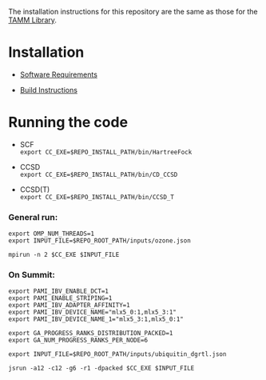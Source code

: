 
The installation instructions for this repository are the same as those for the [TAMM Library](https://github.com/NWChemEx-Project/TAMM).

Installation
=============
- [Software Requirements](https://github.com/NWChemEx-Project/TAMM/blob/main/docs/prerequisites.md)

- [Build Instructions](https://github.com/NWChemEx-Project/TAMM/blob/main/docs/install.md)


Running the code
=====================
- SCF  
`export CC_EXE=$REPO_INSTALL_PATH/bin/HartreeFock`  

- CCSD  
`export CC_EXE=$REPO_INSTALL_PATH/bin/CD_CCSD`  

- CCSD(T)   
`export CC_EXE=$REPO_INSTALL_PATH/bin/CCSD_T`

### General run:
```
export OMP_NUM_THREADS=1
export INPUT_FILE=$REPO_ROOT_PATH/inputs/ozone.json

mpirun -n 2 $CC_EXE $INPUT_FILE
```

### On Summit:
```
export PAMI_IBV_ENABLE_DCT=1
export PAMI_ENABLE_STRIPING=1
export PAMI_IBV_ADAPTER_AFFINITY=1
export PAMI_IBV_DEVICE_NAME="mlx5_0:1,mlx5_3:1"
export PAMI_IBV_DEVICE_NAME_1="mlx5_3:1,mlx5_0:1"

export GA_PROGRESS_RANKS_DISTRIBUTION_PACKED=1
export GA_NUM_PROGRESS_RANKS_PER_NODE=6

export INPUT_FILE=$REPO_ROOT_PATH/inputs/ubiquitin_dgrtl.json

jsrun -a12 -c12 -g6 -r1 -dpacked $CC_EXE $INPUT_FILE
```
